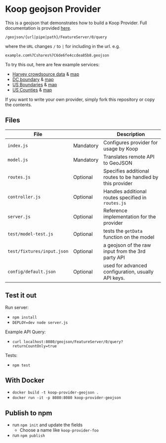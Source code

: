 # Koop geojson Provider

This is a geojson that demonstrates how to build a Koop Provider. Full documentation is provided [here](https://koopjs.github.io/docs/specs/provider/).

`/geojson/{url|pipe|path}/FeatureServer/0/query`

where the `URL` changes `/` to `|` for including in the url. e.g.

`example.com%7Cshares%7C6de6fe4ccdea85b8.geojson`

To try this out, here are few example services:

- [Harvey crowdsource data](https://howtfcbn0c.execute-api.us-east-1.amazonaws.com/latest/geojson/web.fulcrumapp.com%7Cshares%7C6de6fe4ccdea85b8.geojson/FeatureServer/0) & [map](https://www.arcgis.com/home/webmap/viewer.html?url=https://howtfcbn0c.execute-api.us-east-1.amazonaws.com/latest/geojson/web.fulcrumapp.com%7Cshares%7C6de6fe4ccdea85b8.geojson/FeatureServer/0)
- [DC boundary](https://howtfcbn0c.execute-api.us-east-1.amazonaws.com/latest/geojson/raw.githubusercontent.com|unitedstates|districts|gh-pages|states|DC|shape.geojson/FeatureServer/0) & [map](https://www.arcgis.com/home/webmap/viewer.html?url=https://howtfcbn0c.execute-api.us-east-1.amazonaws.com/latest/geojson/raw.githubusercontent.com|unitedstates|districts|gh-pages|states|DC|shape.geojson/FeatureServer/0)
- [US Boundaries](https://howtfcbn0c.execute-api.us-east-1.amazonaws.com/latest/geojson/eric.clst.org|wupl|Stuff|gz_2010_us_outline_500k.json/FeatureServer/0) &  [map](http://www.arcgis.com/home/webmap/viewer.html?url=https://howtfcbn0c.execute-api.us-east-1.amazonaws.com/latest/geojson/eric.clst.org|wupl|Stuff|gz_2010_us_outline_500k.json/FeatureServer/0)
- [US Counties](https://howtfcbn0c.execute-api.us-east-1.amazonaws.com/latest/geojson/eric.clst.org|wupl|Stuff|gz_2010_us_050_00_500k.json/FeatureServer/0) & [map](http://www.arcgis.com/home/webmap/viewer.html?extent=-120.20,30.055,-117.19,40.06&url=https://howtfcbn0c.execute-api.us-east-1.amazonaws.com/latest/geojson/eric.clst.org|wupl|Stuff|gz_2010_us_050_00_500k.json/FeatureServer/0)

If you want to write your own provider, simply fork this repository or copy the contents.

## Files

| File | | Description |
| --- | --- | --- |
| `index.js` | Mandatory | Configures provider for usage by Koop |
| `model.js` | Mandatory | Translates remote API to GeoJSON |
| `routes.js` | Optional | Specifies additional routes to be handled by this provider |
| `controller.js` | Optional | Handles additional routes specified in `routes.js` |
| `server.js` | Optional | Reference implementation for the provider |
| `test/model-test.js` | Optional | tests the `getData` function on the model |
| `test/fixtures/input.json` | Optional | a geojson of the raw input from the 3rd party API |
| `config/default.json` | Optional | used for advanced configuration, usually API keys. |

## Test it out
Run server:
- `npm install`
- `DEPLOY=dev node server.js`

Example API Query:
- `curl localhost:8080/geojson/FeatureServer/0/query?returnCountOnly=true`

Tests:
- `npm test`

## With Docker

- `docker build -t koop-provider-geojson .`
- `docker run -it -p 8080:8080 koop-provider-geojson`

## Publish to npm
- run `npm init` and update the fields
  - Choose a name like `koop-provider-foo`
- run `npm publish`
